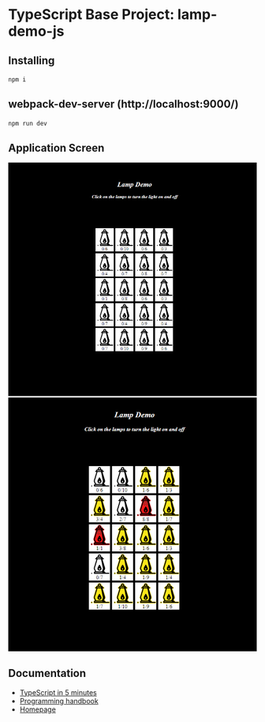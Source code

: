 # TypeScript Base Project: lamp-demo-js

## Installing

```bash
npm i
```

## webpack-dev-server (http://localhost:9000/)

```bash
npm run dev 
```

## Application Screen

![Alt text](https://github.com/lucaMari94/lamp-demo-js/blob/master/src/img/screen1.PNG "Lamp Demo")
![Alt text](https://github.com/lucaMari94/lamp-demo-js/blob/master/src/img/screen2.PNG "Lamp Demo")
## Documentation

*  [TypeScript in 5 minutes](https://www.typescriptlang.org/docs/handbook/typescript-in-5-minutes.html)
*  [Programming handbook](https://www.typescriptlang.org/docs/handbook/intro.html)
*  [Homepage](https://www.typescriptlang.org/)